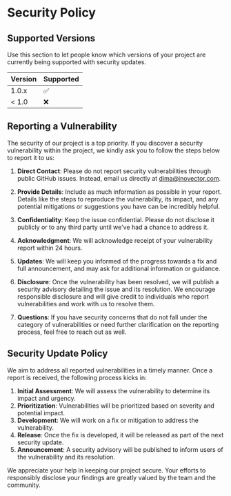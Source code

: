 # Security Policy

## Supported Versions

Use this section to let people know which versions of your project are currently being supported with security updates.

| Version | Supported          |
| ------- | ------------------ |
| 1.0.x   | :white_check_mark: |
| < 1.0   | :x:                |

## Reporting a Vulnerability

The security of our project is a top priority. If you discover a security vulnerability within the project, we kindly ask you to follow the steps below to report it to us:

1. **Direct Contact**: Please do not report security vulnerabilities through public GitHub issues. Instead, email us directly at dima@inovector.com.

2. **Provide Details**: Include as much information as possible in your report. Details like the steps to reproduce the vulnerability, its impact, and any potential mitigations or suggestions you have can be incredibly helpful.

3. **Confidentiality**: Keep the issue confidential. Please do not disclose it publicly or to any third party until we've had a chance to address it.

4. **Acknowledgment**: We will acknowledge receipt of your vulnerability report within 24 hours.

5. **Updates**: We will keep you informed of the progress towards a fix and full announcement, and may ask for additional information or guidance.

6. **Disclosure**: Once the vulnerability has been resolved, we will publish a security advisory detailing the issue and its resolution. We encourage responsible disclosure and will give credit to individuals who report vulnerabilities and work with us to resolve them.

7. **Questions**: If you have security concerns that do not fall under the category of vulnerabilities or need further clarification on the reporting process, feel free to reach out as well.

## Security Update Policy

We aim to address all reported vulnerabilities in a timely manner. Once a report is received, the following process kicks in:

1. **Initial Assessment**: We will assess the vulnerability to determine its impact and urgency.
2. **Prioritization**: Vulnerabilities will be prioritized based on severity and potential impact.
3. **Development**: We will work on a fix or mitigation to address the vulnerability.
4. **Release**: Once the fix is developed, it will be released as part of the next security update.
5. **Announcement**: A security advisory will be published to inform users of the vulnerability and its resolution.

We appreciate your help in keeping our project secure. Your efforts to responsibly disclose your findings are greatly valued by the team and the community.
